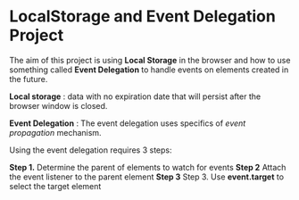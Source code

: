 # LocalStorage and Event Delegation Project

The aim of this project is using **Local Storage** in the browser and how to use something called **Event Delegation** to handle events on elements created in the future. 

**Local storage** : data with no expiration date that will persist after the browser window is closed.

**Event Delegation** : The event delegation uses specifics of *event propagation* mechanism.

Using the event delegation requires 3 steps:

**Step 1.** Determine the parent of elements to watch for events
**Step 2** Attach the event listener to the parent element
**Step 3** Step 3. Use **event.target** to select the target element


